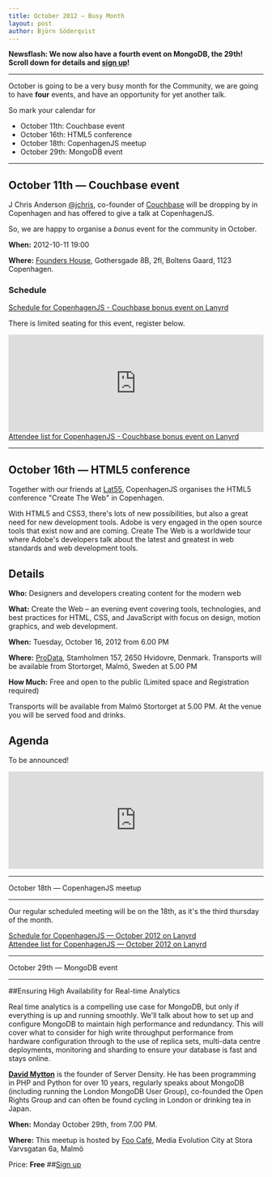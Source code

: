 ```yaml
---
title: October 2012 — Busy Month
layout: post
author: Björn Söderqvist
---
```


**Newsflash: We now also have a fourth event on MongoDB, the 29th! Scroll down for details and [sign up](http://simpleeventsignup.com/event/14498/signup/attendees?signup_token=1f4fd13ac194b6c)!**

---

October is going to be a very busy month for the Community, we are going to have **four** events, and have an opportunity for yet another talk.

So mark your calendar for

* October 11th: Couchbase event
* October 16th: HTML5 conference
* October 18th: CopenhagenJS meetup
* October 29th: MongoDB event

---

October 11th — Couchbase event
----------------------------------------------

J Chris Anderson [@jchris](http://twitter.com/jchris), co-founder of [Couchbase](http://www.couchbase.com) will be dropping by in Copenhagen and has offered to give a talk at CopenhagenJS.

So, we are happy to organise a *bonus* event for the community in October.

**When:** 2012-10-11 19:00

**Where:** [Founders House](http://foundershouse.dk/), Gothersgade 8B, 2fl, Boltens Gaard, 1123 Copenhagen.


### Schedule

<!-- Add this where you want the output to appear -->
<div class="lanyrd-target-schedule">
	<a href="http://lanyrd.com/2012/copenhagenjs-couchbase-bonus-event/schedule/"
		class="lanyrd-schedule">
		Schedule for CopenhagenJS - Couchbase bonus event on Lanyrd
	</a>
</div>

There is limited seating for this event, register below.

<iframe src="http://www.eventbrite.com/tickets-external?eid=4459081232&ref=etckt" frameborder="0" height="192" width="100%" vspace="0" hspace="0" marginheight="5" marginwidth="5" scrolling="auto" allowtransparency="true"></iframe>

<!-- Add this where you want the output to appear -->
<div class="lanyrd-target-participants">
	<a href="http://lanyrd.com/2012/copenhagenjs-couchbase-bonus-event/attendees/"
		class="lanyrd-participants">
		Attendee list for CopenhagenJS - Couchbase bonus event on Lanyrd
	</a>
</div>

---

October 16th — HTML5 conference
----------------------------------------------

Together with our friends at [Lat55](http://www.lat55.se/), CopenhagenJS organises the HTML5 conference "Create The Web" in Copenhagen.

With HTML5 and CSS3, there's lots of new possibilities, but also a great need for new development tools. Adobe is very engaged in the open source tools that exist now and are coming.
Create The Web is a worldwide tour where Adobe's developers talk about the latest and greatest in web standards and web development tools.

## Details

**Who:** Designers and developers creating content for the modern web

**What:** Create the Web – an evening event covering tools, technologies, and best practices for HTML, CSS, and JavaScript with focus on design, motion graphics, and web development.

**When:** Tuesday, October 16, 2012 from 6.00 PM

**Where:** [ProData](http://prodata.dk/), Stamholmen 157, 2650 Hvidovre, Denmark. Transports will be available from Stortorget, Malmö, Sweden at 5.00 PM

**How Much:** Free and open to the public (Limited space and Registration required)

Transports will be available from Malmö Stortorget at 5.00 PM. At the venue you will be served food and drinks.

## Agenda

To be announced!

<iframe src="http://www.eventbrite.com/tickets-external?eid=4432194814&amp;ref=etckt" frameborder="0" marginwidth="5" marginheight="5" scrolling="auto" width="100%" height="192"></iframe>


---
October 18th — CopenhagenJS meetup

----------------------------------------------

Our regular scheduled meeting will be on the 18th, as it's the third thursday of the month.

<!-- Add this where you want the output to appear -->
<div class="lanyrd-target-schedule">
	<a href="http://lanyrd.com/2012/copenhagenjs-october/schedule/"
		class="lanyrd-schedule"
		data-lanyrd-abstracts
		data-lanyrd-truncateabstracts="60"
		data-lanyrd-speakers
		data-lanyrd-speakerlabels>
		Schedule for CopenhagenJS — October 2012 on Lanyrd
	</a>
</div>

<div class="lanyrd-target-participants">
	<a href="http://lanyrd.com/2012/copenhagenjs-october/attendees/"
		class="lanyrd-participants">
		Attendee list for CopenhagenJS — October 2012 on Lanyrd
	</a>
</div>


---
October 29th — MongoDB event

----------------------------------------------

##Ensuring High Availability for Real-time Analytics

Real time analytics is a compelling use case for MongoDB, but only if everything is up and running smoothly. We'll talk about how to set up and configure MongoDB to maintain high performance and redundancy. This will cover what to consider for high write throughput performance from hardware configuration through to the use of replica sets, multi-data centre deployments, monitoring and sharding to ensure your database is fast and stays online.

[**David Mytton**](http://twitter.com/davidmytton) is the founder of Server Density. He has been programming in PHP and Python for over 10 years, regularly speaks about MongoDB (including running the London MongoDB User Group), co-founded the Open Rights Group and can often be found cycling in London or drinking tea in Japan.

**When:** Monday October 29th, from 7.00 PM.

**Where:** This meetup is hosted by [Foo Café](http://www.foocafe.org/), Media Evolution City at Stora Varvsgatan 6a, Malmö

Price: **Free**
##[Sign up](http://simpleeventsignup.com/event/14498/signup/attendees?signup_token=1f4fd13ac194b6c)


<!-- Add this to the end of body -->
<script src="http://cdn.lanyrd.net/badges/embed-v1.min.js"></script>

